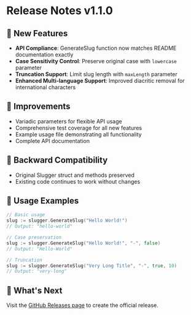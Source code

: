 # Release Notes v1.1.0

## 🎉 New Features
- **API Compliance**: GenerateSlug function now matches README documentation exactly
- **Case Sensitivity Control**: Preserve original case with `lowercase` parameter
- **Truncation Support**: Limit slug length with `maxLength` parameter
- **Enhanced Multi-language Support**: Improved diacritic removal for international characters

## 🔧 Improvements
- Variadic parameters for flexible API usage
- Comprehensive test coverage for all new features
- Example usage file demonstrating all functionality
- Complete API documentation

## 🔄 Backward Compatibility
- Original Slugger struct and methods preserved
- Existing code continues to work without changes

## 📝 Usage Examples
```go
// Basic usage
slug := slugger.GenerateSlug("Hello World!")
// Output: "hello-world"

// Case preservation
slug := slugger.GenerateSlug("Hello World!", "-", false)
// Output: "Hello-World"

// Truncation
slug := slugger.GenerateSlug("Very Long Title", "-", true, 10)
// Output: "very-long"
```

## 🚀 What's Next
Visit the [GitHub Releases page](https://github.com/jmrashed/go-slugger/releases) to create the official release.